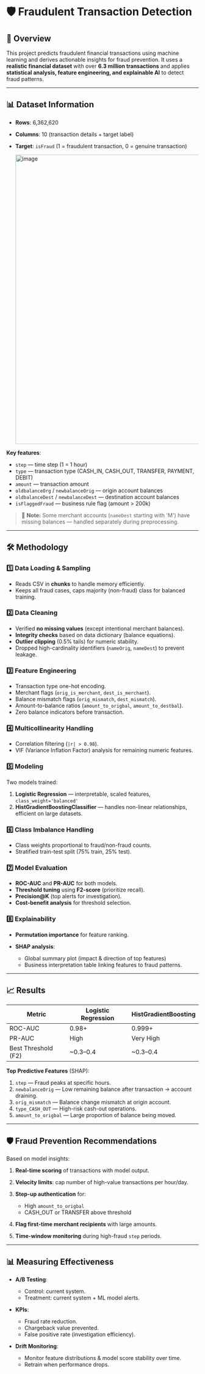 # 🛡️ Fraudulent Transaction Detection

## 📌 Overview

This project predicts fraudulent financial transactions using machine learning and derives actionable insights for fraud prevention.
It uses a **realistic financial dataset** with over **6.3 million transactions** and applies **statistical analysis, feature engineering, and explainable AI** to detect fraud patterns.

---

## 📊 Dataset Information

* **Rows**: 6,362,620 
* **Columns**: 10 (transaction details + target label)
* **Target**: `isFraud` (1 = fraudulent transaction, 0 = genuine transaction)

  <img width="1504" height="759" alt="image" src="https://github.com/user-attachments/assets/b28981ad-de3f-4ec6-a434-c8329ead8a7e" />


**Key features**:

* `step` — time step (1 = 1 hour)
* `type` — transaction type (CASH\_IN, CASH\_OUT, TRANSFER, PAYMENT, DEBIT)
* `amount` — transaction amount
* `oldbalanceOrg` / `newbalanceOrig` — origin account balances
* `oldbalanceDest` / `newbalanceDest` — destination account balances
* `isFlaggedFraud` — business rule flag (amount > 200k)

> 📌 **Note:** Some merchant accounts (`nameDest` starting with 'M') have missing balances — handled separately during preprocessing.

---

## 🛠️ Methodology

### 1️⃣ Data Loading & Sampling

* Reads CSV in **chunks** to handle memory efficiently.
* Keeps all fraud cases, caps majority (non-fraud) class for balanced training.

### 2️⃣ Data Cleaning

* Verified **no missing values** (except intentional merchant balances).
* **Integrity checks** based on data dictionary (balance equations).
* **Outlier clipping** (0.5% tails) for numeric stability.
* Dropped high-cardinality identifiers (`nameOrig`, `nameDest`) to prevent leakage.

### 3️⃣ Feature Engineering

* Transaction type one-hot encoding.
* Merchant flags (`orig_is_merchant`, `dest_is_merchant`).
* Balance mismatch flags (`orig_mismatch`, `dest_mismatch`).
* Amount-to-balance ratios (`amount_to_origbal`, `amount_to_destbal`).
* Zero balance indicators before transaction.

### 4️⃣ Multicollinearity Handling

* Correlation filtering (`|r| > 0.98`).
* VIF (Variance Inflation Factor) analysis for remaining numeric features.

### 5️⃣ Modeling

Two models trained:

1. **Logistic Regression** — interpretable, scaled features, `class_weight='balanced'`
2. **HistGradientBoostingClassifier** — handles non-linear relationships, efficient on large datasets.

### 6️⃣ Class Imbalance Handling

* Class weights proportional to fraud/non-fraud counts.
* Stratified train-test split (75% train, 25% test).

### 7️⃣ Model Evaluation

* **ROC-AUC** and **PR-AUC** for both models.
* **Threshold tuning** using **F2-score** (prioritize recall).
* **Precision\@K** (top alerts for investigation).
* **Cost-benefit analysis** for threshold selection.

### 8️⃣ Explainability

* **Permutation importance** for feature ranking.
* **SHAP analysis**:

  * Global summary plot (impact & direction of top features)
  * Business interpretation table linking features to fraud patterns.

---

## 📈 Results

| Metric              | Logistic Regression | HistGradientBoosting |
| ------------------- | ------------------- | -------------------- |
| ROC-AUC             | 0.98+               | 0.999+               |
| PR-AUC              | High                | Very High            |
| Best Threshold (F2) | \~0.3–0.4           | \~0.3–0.4            |

**Top Predictive Features** (SHAP):

1. `step` — Fraud peaks at specific hours.
2. `newbalanceOrig` — Low remaining balance after transaction → account draining.
3. `orig_mismatch` — Balance change mismatch at origin account.
4. `type_CASH_OUT` — High-risk cash-out operations.
5. `amount_to_origbal` — Large proportion of balance being moved.

---

## 🛡️ Fraud Prevention Recommendations

Based on model insights:

1. **Real-time scoring** of transactions with model output.
2. **Velocity limits**: cap number of high-value transactions per hour/day.
3. **Step-up authentication** for:

   * High `amount_to_origbal`
   * CASH\_OUT or TRANSFER above threshold
4. **Flag first-time merchant recipients** with large amounts.
5. **Time-window monitoring** during high-fraud `step` periods.

---

## 📊 Measuring Effectiveness

* **A/B Testing**:

  * Control: current system.
  * Treatment: current system + ML model alerts.
* **KPIs**:

  * Fraud rate reduction.
  * Chargeback value prevented.
  * False positive rate (investigation efficiency).
* **Drift Monitoring**:

  * Monitor feature distributions & model score stability over time.
  * Retrain when performance drops.




